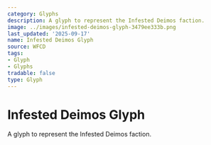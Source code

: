 ```yaml
---
category: Glyphs
description: A glyph to represent the Infested Deimos faction.
image: ../images/infested-deimos-glyph-3479ee333b.png
last_updated: '2025-09-17'
name: Infested Deimos Glyph
source: WFCD
tags:
- Glyph
- Glyphs
tradable: false
type: Glyph
---
```


# Infested Deimos Glyph

A glyph to represent the Infested Deimos faction.


